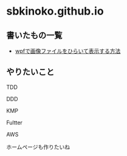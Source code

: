 ﻿# sbkinoko.github.io
## 書いたもの一覧
- [wpfで画像ファイルをひらいて表示する方法](https://sbkinoko.github.io/image_road_button/image_road_button)
 
## やりたいこと

TDD

DDD

KMP

Fultter

AWS

ホームページも作りたいね

